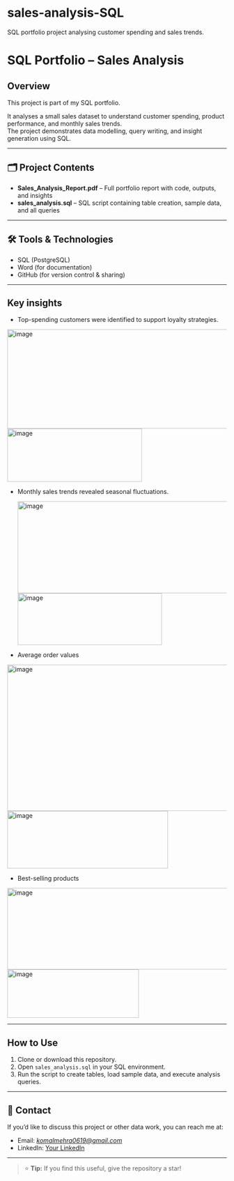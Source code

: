 # sales-analysis-SQL
SQL portfolio project analysing customer spending and sales trends.

# SQL Portfolio – Sales Analysis
##  Overview
This project is part of my SQL portfolio.  

It analyses a small sales dataset to understand customer spending, product performance, and monthly sales trends.  
The project demonstrates data modelling, query writing, and insight generation using SQL.

---

## 🗂️ Project Contents
- **Sales_Analysis_Report.pdf** – Full portfolio report with code, outputs, and insights  
- **sales_analysis.sql** – SQL script containing table creation, sample data, and all queries

---

## 🛠️ Tools & Technologies
- SQL (PostgreSQL)  
- Word (for documentation)  
- GitHub (for version control & sharing)

---

##   Key insights

- Top-spending customers were identified to support loyalty strategies.

 <img width="647" height="228" alt="image" src="https://github.com/user-attachments/assets/944f9dfc-9e9e-4228-9076-8b0348fad86b" />
 
 <img width="309" height="122" alt="image" src="https://github.com/user-attachments/assets/63c6dfa5-e61f-42d4-8dbf-d355caedbc2a" />

- Monthly sales trends revealed seasonal fluctuations.

  <img width="677" height="211" alt="image" src="https://github.com/user-attachments/assets/9348f874-238a-4ff6-965e-f215b88e3f3e" />
  
  <img width="331" height="119" alt="image" src="https://github.com/user-attachments/assets/29e65bd6-2670-4136-8b73-62f73f8b74ee" />

- Average order values

<img width="696" height="336" alt="image" src="https://github.com/user-attachments/assets/a97a2384-19e8-457e-9a17-ab468c38daf5" />

<img width="369" height="132" alt="image" src="https://github.com/user-attachments/assets/9549ef83-2ba7-47e6-9a95-5a808ac03df6" />

- Best-selling products

<img width="548" height="187" alt="image" src="https://github.com/user-attachments/assets/c9ba56c8-efa0-4dd8-9c53-a1e60cf22ba8" />

<img width="302" height="111" alt="image" src="https://github.com/user-attachments/assets/b2bfd6e2-6c64-480b-8b10-9771da8c3254" />

---

##  How to Use
1. Clone or download this repository.  
2. Open `sales_analysis.sql` in your SQL environment.  
3. Run the script to create tables, load sample data, and execute analysis queries.

---

## 📧 Contact
If you’d like to discuss this project or other data work, you can reach me at:
- Email: *komalmehra0619@gmail.com*
- LinkedIn: [Your LinkedIn](linkedin.com/in/komal-mehra19)

---

> ⭐ **Tip:** If you find this useful, give the repository a star!
